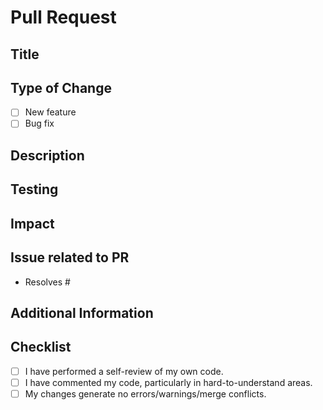 # Pull Request

## Title
<!--[Provide a title for the pull request.]-->

## Type of Change
- [ ] New feature
- [ ] Bug fix

## Description
<!--[Provide a detailed explanation of the changes you have made. Include the reasons behind these changes and any relevant context. Link any related issues.]-->

## Testing
<!--[Detail the testing you have performed to ensure that these changes function as intended. Include information about any added tests.]-->

## Impact
<!--[Discuss the impact of your changes on the project. This might include effects on performance, new dependencies, or changes in behaviour.]-->

## Issue related to PR
<!--[What issue/discussion is related to this PR (if any)]-->
- Resolves #

## Additional Information
<!--[Any additional information that reviewers should be aware of.]-->

## Checklist
- [ ] I have performed a self-review of my own code.
- [ ] I have commented my code, particularly in hard-to-understand areas.
- [ ] My changes generate no errors/warnings/merge conflicts.